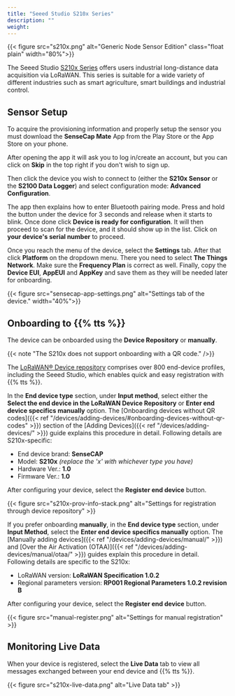 ```yaml
---
title: "Seeed Studio S210x Series"
description: ""
weight: 
---
```


{{< figure src="s210x.png" alt="Generic Node Sensor Edition" class="float plain" width="80%">}}

The Seeed Studio [S210x Series](https://www.seeedstudio.com/SenseCAP-S2100-LoRaWAN-Data-Logger-p-5361.html) offers users industrial long-distance data acquisition via LoRaWAN. This series is suitable for a wide variety of different industries such as smart agriculture, smart buildings and industrial control. 

<!--more-->

## Sensor Setup

To acquire the provisioning information and properly setup the sensor you must download the **SenseCap Mate** App from the Play Store or the App Store on your phone.

After opening the app it will ask you to log in/create an account, but you can click on **Skip** in the top right if you don't wish to sign up.

Then click the device you wish to connect to (either the **S210x Sensor** or the **S2100 Data Logger**) and select configuration mode: **Advanced Configuration**. 

The app then explains how to enter Bluetooth pairing mode. Press and hold the button under the device for 3 seconds and release when it starts to blink. Once done click **Device is ready for configuration**. It will then proceed to scan for the device, and it should show up in the list. Click on **your device's serial number** to proceed.

Once you reach the menu of the device, select the **Settings** tab. After that click **Platform** on the dropdown menu. There you need to select **The Things Network**. Make sure the **Frequency Plan** is correct as well. Finally, copy the **Device EUI**, **AppEUI** and **AppKey** and save them as they will be needed later for onboarding.

{{< figure src="sensecap-app-settings.png" alt="Settings tab of the device." width="40%">}}

## Onboarding to {{% tts %}}

The device can be onboarded using the **Device Repository** or **manually**.

{{< note "The S210x does not support onboarding with a QR code." />}}

The [LoRaWAN® Device repository](https://github.com/TheThingsNetwork/lorawan-devices) comprises over 800 end-device profiles, including the Seeed Studio, which enables quick and easy registration with {{% tts %}}.

In the **End device type** section, under **Input method**, select either the **Select the end device in the LoRaWAN Device Repository** or **Enter end device specifics manually** option. The [Onboarding devices without QR codes]({{< ref "/devices/adding-devices/#onboarding-devices-without-qr-codes" >}}) section of the [Adding Devices]({{< ref "/devices/adding-devices/" >}}) guide explains this procedure in detail. Following details are S210x-specific:

- End device brand: **SenseCAP**
- Model: **S210x** *(replace the 'x' with whichever type you have)*
- Hardware Ver.: **1.0**
- Firmware Ver.: **1.0**

After configuring your device, select the **Register end device** button.

{{< figure src="s210x-prov-info-stack.png" alt="Settings for registration through device repository" >}}

If you prefer onboarding **manually**, in the **End device type** section, under **Input Method**, select the **Enter end device specifics manually** option. The [Manually adding devices]({{< ref "/devices/adding-devices/manual/" >}}) and [Over the Air Activation (OTAA)]({{< ref "/devices/adding-devices/manual/otaa/" >}}) guides explain this procedure in detail. Following details are specific to the S210x:

- LoRaWAN version: **LoRaWAN Specification 1.0.2**
- Regional parameters version: **RP001 Regional Parameters 1.0.2 revision B** 

After configuring your device, select the **Register end device** button.

{{< figure src="manual-register.png" alt="Settings for manual registration" >}}

## Monitoring Live Data

When your device is registered, select the **Live Data** tab to view all messages exchanged between your end device and {{% tts %}}.

{{< figure src="s210x-live-data.png" alt="Live Data tab" >}}